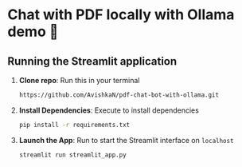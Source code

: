 # Chat with PDF locally with Ollama demo 🚀

## Running the Streamlit application

1. **Clone repo**: Run this in your terminal 

      ```bash
      https://github.com/AvishkaN/pdf-chat-bot-with-ollama.git
      ```

2. **Install Dependencies**: Execute to install dependencies
  
      ```bash
      pip install -r requirements.txt
      ```

3. **Launch the App**: Run to start the Streamlit interface on `localhost`

      ```bash
      streamlit run streamlit_app.py
      ``` 
